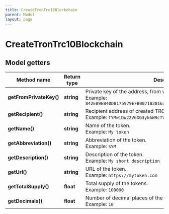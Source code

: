 ```yaml
---
title: CreateTronTrc10Blockchain
parent: Model
layout: page
---
```


# CreateTronTrc10Blockchain

## Model getters

Method name | Return type | Description | Notes
------------ | ------------- | ------------- | -------------
**getFromPrivateKey()** | **string** | Private key of the address, from which the TRX will be sent. <br>Example: `842E09EB40D8175979EFB0071B28163E11AED0F14BDD84090A4CEFB936EF5701` |
**getRecipient()** | **string** | Recipient address of created TRC 10 tokens. <br>Example: `TYMwiDu22V6XG3yk6W9cTVBz48okKLRczh` |
**getName()** | **string** | Name of the token. <br>Example: `My token` |
**getAbbreviation()** | **string** | Abbreviation of the token. <br>Example: `SYM` |
**getDescription()** | **string** | Description of the token. <br>Example: `My short description` |
**getUrl()** | **string** | URL of the token. <br>Example: `https://mytoken.com` |
**getTotalSupply()** | **float** | Total supply of the tokens. <br>Example: `100000` |
**getDecimals()** | **float** | Number of decimal places of the token. <br>Example: `10` |

